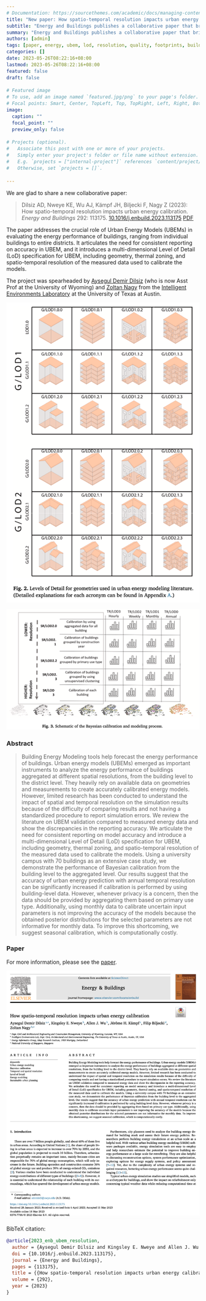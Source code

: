 ```yaml
---
# Documentation: https://sourcethemes.com/academic/docs/managing-content/
title: "New paper: How spatio-temporal resolution impacts urban energy calibration"
subtitle: "Energy and Buildings publishes a collaborative paper that brings advancements to the discourse on resolution and accuracy in urban energy models."
summary: "Energy and Buildings publishes a collaborative paper that brings advancements to the discourse on resolution and accuracy in urban energy models."
authors: [admin]
tags: [paper, energy, ubem, lod, resolution, quality, footprints, buildings, gis]
categories: []
date: 2023-05-26T08:22:16+08:00
lastmod: 2023-05-26T08:22:16+08:00
featured: false
draft: false

# Featured image
# To use, add an image named `featured.jpg/png` to your page's folder.
# Focal points: Smart, Center, TopLeft, Top, TopRight, Left, Right, BottomLeft, Bottom, BottomRight.
image:
  caption: ""
  focal_point: ""
  preview_only: false

# Projects (optional).
#   Associate this post with one or more of your projects.
#   Simply enter your project's folder or file name without extension.
#   E.g. `projects = ["internal-project"]` references `content/project/deep-learning/index.md`.
#   Otherwise, set `projects = []`.

---
```


We are glad to share a new collaborative paper:

> Dilsiz AD, Nweye KE, Wu AJ, Kämpf JH, Biljecki F, Nagy Z (2023): How spatio-temporal resolution impacts urban energy calibration. _Energy and Buildings_ 292: 113175. [<i class="ai ai-doi-square ai"></i> 10.1016/j.enbuild.2023.113175](https://doi.org/10.1016/j.enbuild.2023.113175) [<i class="far fa-file-pdf"></i> PDF](/publication/2023-enb-ubem-resolution/2023-enb-ubem-resolution.pdf)</i>  <i class="ai ai-open-access-square ai"></i>

The paper addresses the crucial role of Urban Energy Models (UBEMs) in evaluating the energy performance of buildings, ranging from individual buildings to entire districts.
It articulates the need for consistent reporting on accuracy in UBEM, and it introduces a multi-dimensional Level of Detail (LoD) specification for UBEM, including geometry, thermal zoning, and spatio-temporal resolution of the measured data used to calibrate the models.

The project was spearheaded by [Aysegul Demir Dilsiz](https://www.uwyo.edu/civil/faculty_staff/faculty/aysegul-demir/) (who is now Asst Prof at the University of Wyoming) and [Zoltan Nagy](https://www.ie-lab.org/author/zoltan-nagy/) from the [Intelligent Environments Laboratory](https://www.ie-lab.org) at the University of Texas at Austin.

![](1.png)

![](2.png)


### Abstract

> Building Energy Modeling tools help forecast the energy performance of buildings. Urban energy models (UBEMs) emerged as important instruments to analyze the energy performance of buildings aggregated at different spatial resolutions, from the building level to the district level. They heavily rely on available data on geometries and measurements to create accurately calibrated energy models. However, limited research has been conducted to understand the impact of spatial and temporal resolution on the simulation results because of the difficulty of comparing results and not having a standardized procedure to report simulation errors. We review the literature on UBEM validation compared to measured energy data and show the discrepancies in the reporting accuracy. We articulate the need for consistent reporting on model accuracy and introduce a multi-dimensional Level of Detail (LoD) specification for UBEM, including geometry, thermal zoning, and spatio-temporal resolution of the measured data used to calibrate the models. Using a university campus with 70 buildings as an extensive case study, we demonstrate the performance of Bayesian calibration from the building level to the aggregated level. Our results suggest that the accuracy of urban energy prediction with annual temporal resolution can be significantly increased if calibration is performed by using building-level data. However, whenever privacy is a concern, then the data should be provided by aggregating them based on primary use type. Additionally, using monthly data to calibrate uncertain input parameters is not improving the accuracy of the models because the obtained posterior distributions for the selected parameters are not informative for monthly data. To improve this shortcoming, we suggest seasonal calibration, which is computationally costly.

### Paper 

For more information, please see the [paper](/publication/2023-enb-ubem-resolution/).

[![](page-one.png)](/publication/2023-enb-ubem-resolution/)

BibTeX citation:
```bibtex
@article{2023_enb_ubem_resolution,
  author = {Aysegul Demir Dilsiz and Kingsley E. Nweye and Allen J. Wu and Jérôme H. Kämpf and Filip Biljecki and Zoltan Nagy},
  doi = {10.1016/j.enbuild.2023.113175},
  journal = {Energy and Buildings},
  pages = {113175},
  title = {{How spatio-temporal resolution impacts urban energy calibration}},
  volume = {292},
  year = {2023}
}
```
